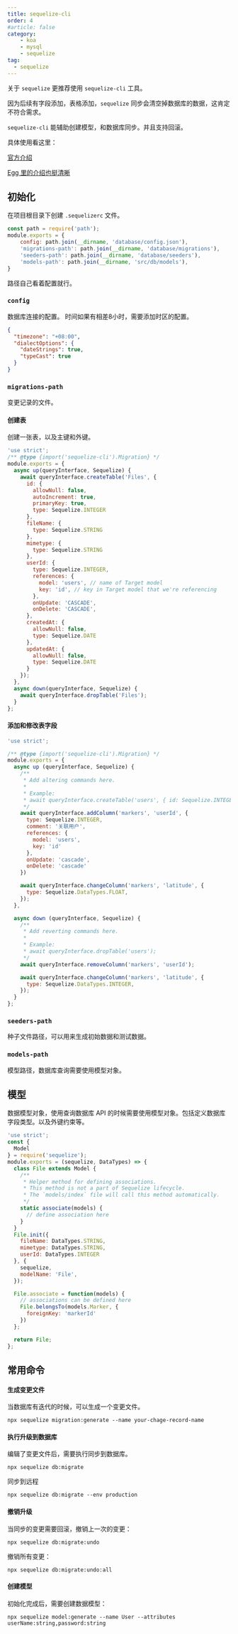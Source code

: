 ```yaml
---
title: sequelize-cli
order: 4
#article: false
category:
    - koa
    - mysql
    - sequelize
tag:
  - sequelize
---
```


关于 `sequelize` 更推荐使用 `sequelize-cli` 工具。

因为后续有字段添加，表格添加，`sequelize` 同步会清空掉数据库的数据，这肯定不符合需求。

`sequelize-cli` 能辅助创建模型，和数据库同步。并且支持回滚。

具体使用看这里：

[官方介绍](https://www.sequelize.cn/other-topics/migrations#%E5%AE%89%E8%A3%85-cli)

[Egg 里的介绍也挺清晰](https://www.eggjs.org/zh-CN/tutorials/sequelize#%E5%87%86%E5%A4%87%E5%B7%A5%E4%BD%9C)


## 初始化

在项目根目录下创建 `.sequelizerc` 文件。

```javascript
const path = require('path');
module.exports = {
    config: path.join(__dirname, 'database/config.json'),
    'migrations-path': path.join(__dirname, 'database/migrations'),
    'seeders-path': path.join(__dirname, 'database/seeders'),
    'models-path': path.join(__dirname, 'src/db/models'),
}
```

路径自己看着配置就行。

### ``config`` 

数据库连接的配置。 时间如果有相差8小时，需要添加时区的配置。

```json
{
  "timezone": "+08:00",
  "dialectOptions": {
    "dateStrings": true,
    "typeCast": true
  }
}
```

### ``migrations-path`` 

变更记录的文件。

#### 创建表

创建一张表，以及主键和外键。

```javascript
'use strict';
/** @type {import('sequelize-cli').Migration} */
module.exports = {
  async up(queryInterface, Sequelize) {
    await queryInterface.createTable('Files', {
      id: {
        allowNull: false,
        autoIncrement: true,
        primaryKey: true,
        type: Sequelize.INTEGER
      },
      fileName: {
        type: Sequelize.STRING
      },
      mimetype: {
        type: Sequelize.STRING
      },
      userId: {
        type: Sequelize.INTEGER,
        references: {
          model: 'users', // name of Target model
          key: 'id', // key in Target model that we're referencing
        },
        onUpdate: 'CASCADE',
        onDelete: 'CASCADE',
      },
      createdAt: {
        allowNull: false,
        type: Sequelize.DATE
      },
      updatedAt: {
        allowNull: false,
        type: Sequelize.DATE
      }
    });
  },
  async down(queryInterface, Sequelize) {
    await queryInterface.dropTable('Files');
  }
};
```

#### 添加和修改表字段

```javascript
'use strict';

/** @type {import('sequelize-cli').Migration} */
module.exports = {
  async up (queryInterface, Sequelize) {
    /**
     * Add altering commands here.
     *
     * Example:
     * await queryInterface.createTable('users', { id: Sequelize.INTEGER });
     */
    await queryInterface.addColumn('markers', 'userId', {
      type: Sequelize.INTEGER,
      comment: '关联用户',
      references: {
        model: 'users',
        key: 'id'
      },
      onUpdate: 'cascade',
      onDelete: 'cascade'
    })

    await queryInterface.changeColumn('markers', 'latitude', {
      type: Sequelize.DataTypes.FLOAT,
    });
  },

  async down (queryInterface, Sequelize) {
    /**
     * Add reverting commands here.
     *
     * Example:
     * await queryInterface.dropTable('users');
     */
    await queryInterface.removeColumn('markers', 'userId');

    await queryInterface.changeColumn('markers', 'latitude', {
      type: Sequelize.DataTypes.INTEGER,
    });
  }
};
```

### `seeders-path`

种子文件路径，可以用来生成初始数据和测试数据。

### `models-path`

模型路径，数据库查询需要使用模型对象。

## 模型

数据模型对象，使用查询数据库 API 的时候需要使用模型对象。包括定义数据库字段类型。以及外键约束等。

```javascript
'use strict';
const {
  Model
} = require('sequelize');
module.exports = (sequelize, DataTypes) => {
  class File extends Model {
    /**
     * Helper method for defining associations.
     * This method is not a part of Sequelize lifecycle.
     * The `models/index` file will call this method automatically.
     */
    static associate(models) {
      // define association here
    }
  }
  File.init({
    fileName: DataTypes.STRING,
    mimetype: DataTypes.STRING,
    userId: DataTypes.INTEGER
  }, {
    sequelize,
    modelName: 'File',
  });

  File.associate = function(models) {
    // associations can be defined here
    File.belongsTo(models.Marker, {
      foreignKey: 'markerId'
    })
  };

  return File;
};
```

## 常用命令

#### 生成变更文件

当数据库有迭代的时候，可以生成一个变更文件。

```shell
npx sequelize migration:generate --name your-chage-record-name
```

#### 执行升级到数据库

编辑了变更文件后，需要执行同步到数据库。

```shell
npx sequelize db:migrate
```

同步到远程

```shell
npx sequelize db:migrate --env production 
```

#### 撤销升级

当同步的变更需要回滚，撤销上一次的变更：

```shell
npx sequelize db:migrate:undo
```

撤销所有变更：

```shell
npx sequelize db:migrate:undo:all
```

#### 创建模型

初始化完成后，需要创建数据模型：

```shell
npx sequelize model:generate --name User --attributes userName:string,password:string
```
